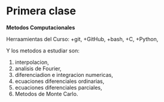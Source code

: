 # Primera clase
**Metodos Computacionales**

Herraamientas del Curso:
+git,
+GitHub,
+bash,
+C,
+Python,

Y los metodos a estudiar son:
1. interpolacion,
2. analisis de Fourier,
3. diferenciadion e integracion numericas,
4. ecuaciones diferenciales ordinarias,
5. ecuaciones diferenciales parciales,
6. Metodos de Monte Carlo.


